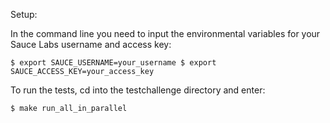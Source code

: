Setup:

In the command line you need to input the environmental variables for your Sauce Labs username and access key:
```
$ export SAUCE_USERNAME=your_username $ export SAUCE_ACCESS_KEY=your_access_key
```

To run the tests, cd into the testchallenge directory and enter:
```
$ make run_all_in_parallel
```
